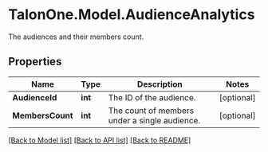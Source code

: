 # TalonOne.Model.AudienceAnalytics
The audiences and their members count.
## Properties

Name | Type | Description | Notes
------------ | ------------- | ------------- | -------------
**AudienceId** | **int** | The ID of the audience. | [optional] 
**MembersCount** | **int** | The count of members under a single audience. | [optional] 

[[Back to Model list]](../README.md#documentation-for-models) [[Back to API list]](../README.md#documentation-for-api-endpoints) [[Back to README]](../README.md)

